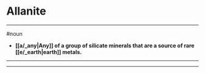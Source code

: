 # Allanite
---
#noun
- **[[a/_any|Any]] of a group of silicate minerals that are a source of rare [[e/_earth|earth]] metals.**
---
---
